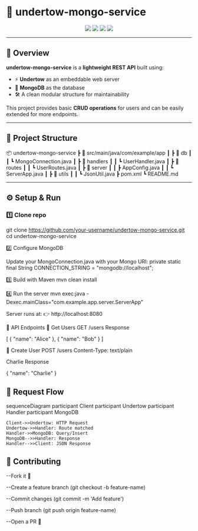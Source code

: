 # 🚀 undertow-mongo-service

<p align="center">
  <img src="https://img.shields.io/badge/Java-21-orange?logo=java" />
  <img src="https://img.shields.io/badge/Undertow-Server-blue?logo=undertow" />
  <img src="https://img.shields.io/badge/MongoDB-Database-success?logo=mongodb" />
  <img src="https://img.shields.io/badge/REST-API-green?logo=swagger" />
</p>

---

## 📖 Overview

**undertow-mongo-service** is a **lightweight REST API** built using:
- ⚡ **Undertow** as an embeddable web server  
- 🍃 **MongoDB** as the database  
- 🛠️ A clean modular structure for maintainability  

This project provides basic **CRUD operations** for users and can be easily extended for more endpoints.


---

## 📂 Project Structure

📦 undertow-mongo-service
┣ 📂 src/main/java/com/example/app
┃ ┣ 📂 db
┃ ┃ ┗ MongoConnection.java
┃ ┣ 📂 handlers
┃ ┃ ┗ UserHandler.java
┃ ┣ 📂 routes
┃ ┃ ┗ UserRoutes.java
┃ ┣ 📂 server
┃ ┃ ┣ AppConfig.java
┃ ┃ ┗ ServerApp.java
┃ ┣ 📂 utils
┃ ┃ ┗ JsonUtil.java
┣ pom.xml
┗ README.md


---

## ⚙️ Setup & Run

### 1️⃣ Clone repo

git clone https://github.com/your-username/undertow-mongo-service.git
cd undertow-mongo-service

2️⃣ Configure MongoDB

Update your MongoConnection.java with your Mongo URI:
private static final String CONNECTION_STRING = "mongodb://localhost";

3️⃣ Build with Maven
mvn clean install

4️⃣ Run the server
mvn exec:java -Dexec.mainClass="com.example.app.server.ServerApp"


Server runs at:
👉 http://localhost:8080

📡 API Endpoints
🔹 Get Users
GET /users
Response

[
  { "name": "Alice" },
  { "name": "Bob" }
]

🔹 Create User
POST /users
Content-Type: text/plain

Charlie
Response

{ "name": "Charlie" }

## 📨 Request Flow
sequenceDiagram
    participant Client
    participant Undertow
    participant Handler
    participant MongoDB

    Client->>Undertow: HTTP Request
    Undertow->>Handler: Route matched
    Handler->>MongoDB: Query/Insert
    MongoDB-->>Handler: Response
    Handler-->>Client: JSON Response

## 🤝 Contributing

--Fork it 🍴

--Create a feature branch (git checkout -b feature-name)

--Commit changes (git commit -m 'Add feature')

--Push branch (git push origin feature-name)

--Open a PR 🚀
